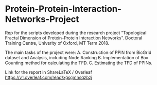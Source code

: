 # Protein-Protein-Interaction-Networks-Project
Rep for the scripts developed during the research project "Topological  Fractal  Dimension  of  Protein–Protein  Interaction  Networks". Doctoral Training Centre, Univerity of Oxford, MT Term 2018.

The main tasks of the project were:
A. Construction of PPIN from BioGrid dataset and Analysis, including Node Ranking
B. Implementation of Box Counting method for calculating the TFD.
C. Estimating the TFD of PPINs.

Link for the report in ShareLaTeX / Overleaf
https://v1.overleaf.com/read/xgsgmnsqzbzj
